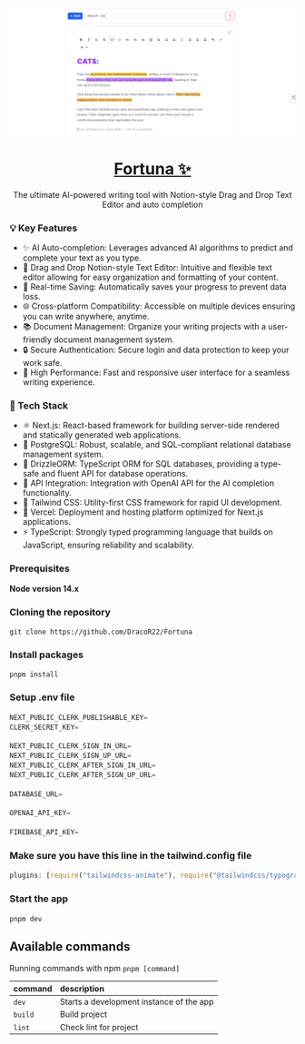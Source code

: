 <a href="https://fortuna-self.vercel.app">
  <img src="/public/fortunab.png">
  <h1 align="center">Fortuna ✨</h1>
</a>

<p align="center">
  The ultimate AI-powered writing tool with Notion-style Drag and Drop Text Editor and auto completion
</p>

### 💡 Key Features

- ✨ AI Auto-completion: Leverages advanced AI algorithms to predict and complete your text as you type.
- 📝 Drag and Drop Notion-style Text Editor: Intuitive and flexible text editor allowing for easy organization and formatting of your content.
- 💾 Real-time Saving: Automatically saves your progress to prevent data loss.
- 🌐 Cross-platform Compatibility: Accessible on multiple devices ensuring you can write anywhere, anytime.
- 📚 Document Management: Organize your writing projects with a user-friendly document management system.
- 🔒 Secure Authentication: Secure login and data protection to keep your work safe.
- 🚀 High Performance: Fast and responsive user interface for a seamless writing experience.

### 🔧 Tech Stack

- ⚛️ Next.js: React-based framework for building server-side rendered and statically generated web applications.
- 🐘 PostgreSQL: Robust, scalable, and SQL-compliant relational database management system.
- 🌿 DrizzleORM: TypeScript ORM for SQL databases, providing a type-safe and fluent API for database operations.
- 🔗 API Integration: Integration with OpenAI API for the AI completion functionality.
- 🎉 Tailwind CSS: Utility-first CSS framework for rapid UI development.
- 🔄 Vercel: Deployment and hosting platform optimized for Next.js applications.
- ⚡ TypeScript: Strongly typed programming language that builds on JavaScript, ensuring reliability and scalability.

### Prerequisites

**Node version 14.x**

### Cloning the repository

```shell
git clone https://github.com/DracoR22/Fortuna
```

### Install packages

```shell
pnpm install
```

### Setup .env file

```js
NEXT_PUBLIC_CLERK_PUBLISHABLE_KEY=
CLERK_SECRET_KEY=

NEXT_PUBLIC_CLERK_SIGN_IN_URL=
NEXT_PUBLIC_CLERK_SIGN_UP_URL=
NEXT_PUBLIC_CLERK_AFTER_SIGN_IN_URL=
NEXT_PUBLIC_CLERK_AFTER_SIGN_UP_URL=

DATABASE_URL=

OPENAI_API_KEY=

FIREBASE_API_KEY=
```

### Make sure you have this line in the tailwind.config file
```js
plugins: [require("tailwindcss-animate"), require("@tailwindcss/typography")],
```

### Start the app

```shell
pnpm dev
```

## Available commands

Running commands with npm `pnpm [command]`

| command | description                              |
| :------ | :--------------------------------------- |
| `dev`   | Starts a development instance of the app |
| `build` | Build project                            |
| `lint`  | Check lint for project                   |
